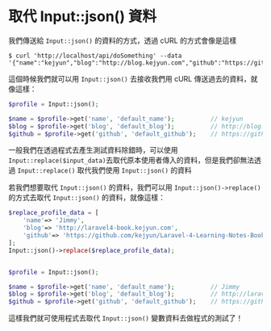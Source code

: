 # 取代 Input::json() 資料

我們傳送給 `Input::json()` 的資料的方式，透過 cURL 的方式會像是這樣

```shell
$ curl 'http://localhost/api/doSomething' --data  '{"name":"kejyun","blog":"http://blog.kejyun.com","github":"https://github.com/kejyun"}'
```

這個時候我們就可以用 `Input::json()` 去接收我們用 cURL 傳送過去的資料，就像這樣：


```php
$profile = Input::json();

$name = $profile->get('name', 'default_name');          // kejyun
$blog = $profile->get('blog', 'default_blog');          // http://blog.kejyun.com
$github = $profile->get('github', 'default_github');    // https://github.com/kejyun
```

一般我們在透過程式去產生測試資料除錯時，可以使用 `Input::replace($input_data)`去取代原本使用者傳入的資料，但是我們卻無法透過 `Input::replace()` 取代我們使用 `Input::json()` 的資料

若我們想要取代 `Input::json()` 的資料，我們可以用 `Input::json()->replace()` 的方式去取代 `Input::json()` 的資料，就像這樣：

```php
$replace_profile_data = [
    'name'=> 'Jimmy',
    'blog'=> 'http://laravel4-book.kejyun.com',
    'github'=> 'https://github.com/kejyun/Laravel-4-Learning-Notes-Books',
];
Input::json()->replace($replace_profile_data);


$profile = Input::json();

$name = $profile->get('name', 'default_name');          // Jimmy
$blog = $profile->get('blog', 'default_blog');          // http://laravel4-book.kejyun.com
$github = $profile->get('github', 'default_github');    // https://github.com/kejyun/Laravel-4-Learning-Notes-Books
```

這樣我們就可使用程式去取代 `Input::json()` 變數資料去做程式的測試了！

